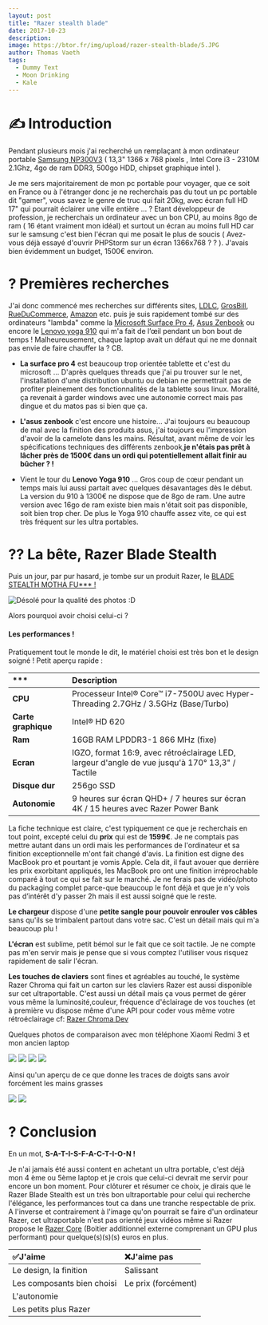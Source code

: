 ```yaml
---
layout: post
title: "Razer stealth blade"
date: 2017-10-23
description: 
image: https://btor.fr/img/upload/razer-stealth-blade/5.JPG
author: Thomas Vaeth
tags: 
  - Dummy Text
  - Moon Drinking
  - Kale
---
```

# ✍️ Introduction
Pendant plusieurs mois j'ai recherché un remplaçant à mon ordinateur portable [Samsung NP300V3](http://www.01net.com/tests/samsung-np300v3a-fiche-technique-17681.html) ( 13,3" 1366 x 768 pixels , Intel Core i3 - 2310M 2.1Ghz, 4go de ram DDR3, 500go HDD, chipset graphique intel ).

Je me sers majoritairement de mon pc portable pour voyager, que ce soit en France ou à l'étranger donc je ne recherchais pas du tout un pc portable dit "gamer", vous savez le genre de truc qui fait 20kg, avec écran full HD 17" qui pourrait éclairer une ville entière ... ? Etant développeur de profession, je recherchais un ordinateur avec un bon CPU, au moins 8go de ram ( 16 étant vraiment mon idéal) et surtout un écran au moins full HD car sur le samsung c'est bien l'écran qui me posait le plus de soucis ( Avez-vous déjà essayé d'ouvrir PHPStorm sur un écran 1366x768 ? ? ). J'avais bien évidemment un budget, 1500€ environ.

# ? Premières recherches
J'ai donc commencé mes recherches sur différents sites, [LDLC](https://www.ldlc.com/), [GrosBill](https://www.grosbill.com/), [RueDuCommerce](http://www.rueducommerce.fr), [Amazon](https://www.amazon.fr/) etc. puis je suis rapidement tombé sur des ordinateurs "lambda" comme la [Microsoft Surface Pro 4](https://www.amazon.fr/dp/B016K4WQ0G/ref=asc_df_B016K4WQ0G46064120), [Asus Zenbook](https://www.amazon.fr/Asus-Zenbook-UX430UA-GV341T-Ultrabook-Windows/dp/B0747DSJGW) ou encore le [Lenovo yoga 910](https://www.amazon.fr/dp/B01NBVN7ZF) qui m'a fait de l’œil pendant un bon bout de temps !
Malheureusement, chaque laptop avait un défaut qui ne me donnait pas envie de faire chauffer la ? CB. 

* **La surface pro 4** est beaucoup trop orientée tablette et c'est du microsoft ... D'après quelques threads que j'ai pu trouver sur le net, l'installation d'une distribution ubuntu ou debian ne permettrait pas de profiter pleinement des fonctionnalités de la tablette sous linux. Moralité, ça revenait à garder windows avec une autonomie correct mais pas dingue et du matos pas si bien que ça.

* **L'asus zenbook** c'est encore une histoire... J'ai toujours eu beaucoup de mal avec la finition des produits asus, j'ai toujours eu l'impression d'avoir de la camelote dans les mains. Résultat, avant même de voir les spécifications techniques des différents zenbook,**je n'étais pas prêt à lâcher près de 1500€ dans un ordi qui potentiellement allait finir au bûcher ? !**

* Vient le tour du **Lenovo Yoga 910** ... Gros coup de cœur pendant un temps mais lui aussi partait avec quelques désavantages dès le début. La version du 910 à 1300€ ne dispose que de 8go de ram. Une autre version avec 16go de ram existe bien mais n'était soit pas disponible, soit bien trop cher. De plus le Yoga 910 chauffe assez vite, ce qui est très fréquent sur les ultra portables.


# ?? La bête, Razer Blade Stealth
Puis un jour, par pur hasard, je tombe sur un produit Razer, le [BLADE STEALTH MOTHA FU\*\*\* !](https://www.amazon.fr/gp/product/B0779XH77P/ref=as_li_tl?ie=UTF8&camp=1642&creative=6746&creativeASIN=B0779XH77P&linkCode=as2&tag=btor-21&linkId=28b67a5557dfdea1962ce4ba85c7f847)

![Désolé pour la qualité des photos :D ](https://btor.fr/img/upload/razer-stealth-blade/5.JPG)

Alors pourquoi avoir choisi celui-ci ?
#### Les performances !
Pratiquement tout le monde le dit, le matériel choisi est très bon et le design soigné ! Petit aperçu rapide :

| \*\*\*|Description |
|:----|:------|
|**CPU** | Processeur Intel® Core™ i7-7500U avec Hyper-Threading 2.7GHz / 3.5GHz (Base/Turbo)|
|**Carte graphique** | Intel® HD 620|
|**Ram** |16GB RAM LPDDR3-1 866 MHz (fixe) |
|**Ecran** |IGZO, format 16:9, avec rétroéclairage LED, largeur d'angle de vue jusqu'à 170° 13,3" / Tactile |
|**Disque dur** |256go SSD |
|**Autonomie**| 9 heures sur écran QHD+ / 7 heures sur écran 4K / 15 heures avec Razer Power Bank |

La fiche technique est claire, c'est typiquement ce que je recherchais en tout point, excepté celui du **prix** qui est de **1599€**. 
Je ne comptais pas mettre autant dans un ordi mais les performances de l'ordinateur et sa finition exceptionnelle m'ont fait changé d'avis. La finition est digne des MacBook pro et pourtant je vomis Apple. Cela dit, il faut avouer que derrière les prix exorbitant appliqués, les MacBook pro ont une finition irréprochable comparé à tout ce qui se fait sur le marché.
Je ne ferais pas de vidéo/photo du packaging complet parce-que beaucoup le font déjà et que je n'y vois pas d’intérêt d'y passer 2h mais il est aussi soigné que le reste. 

**Le chargeur** dispose d'une **petite sangle pour pouvoir enrouler vos câbles** sans qu'ils se trimbalent partout dans votre sac. C'est un détail mais qui m'a beaucoup plu !

**L'écran** est sublime, petit bémol sur le fait que ce soit tactile. Je ne compte pas m'en servir mais je pense que si vous comptez l'utiliser vous risquez rapidement de salir l'écran.

**Les touches de claviers** sont fines et agréables au touché, le système Razer Chroma qui fait un carton sur les claviers Razer est aussi disponible sur cet ultraportable. C'est aussi un détail mais ça vous permet de gérer vous même la luminosité,couleur, fréquence d'éclairage de vos touches (et à première vu dispose même d'une API pour coder vous même votre rétroéclairage cf: [Razer Chroma Dev](http://developer.razerzone.com/chroma/)

Quelques photos de comparaison avec mon téléphone Xiaomi Redmi 3 et mon ancien laptop

![](https://btor.fr/img/upload/razer-stealth-blade/9.JPG)
![](https://btor.fr/img/upload/razer-stealth-blade/10.JPG)
![](https://btor.fr/img/upload/razer-stealth-blade/4.JPG)
![](https://btor.fr/img/upload/razer-stealth-blade/4.1.JPG)

Ainsi qu'un aperçu de ce que donne les traces de doigts sans avoir forcément les mains grasses

![](https://btor.fr/img/upload/razer-stealth-blade/7.JPG)
![](https://btor.fr/img/upload/razer-stealth-blade/8.JPG)

# ? Conclusion
En un mot, **S-A-T-I-S-F-A-C-T-I-O-N !** 

Je n'ai jamais été aussi content en achetant un ultra portable, c'est déjà mon 4 ème ou 5ème laptop et je crois que celui-ci devrait me servir pour encore un bon moment.
Pour clôturer et résumer ce choix, je dirais que le Razer Blade Stealth est un très bon ultraportable pour celui qui recherche l'élégance, les performances tout ca dans une tranche respectable de prix.
A l'inverse et contrairement à l'image qu'on pourrait se faire d'un ordinateur Razer, cet ultraportable n'est pas orienté jeux vidéos même si Razer propose le [Razer Core](https://www.razerzone.com/gaming-systems/refurbished-razer-core) (Boitier additionnel externe comprenant un GPU plus performant) pour quelque(s)(s)(s) euros en plus.

| ✅J'aime|  ❌J'aime pas|
|:----|:------|
|Le design, la finition |  Salissant |
|Les composants bien choisi| Le prix (forcément)|
|L'autonomie| |
|Les petits plus Razer  |  |
